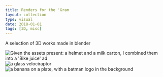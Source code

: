 ```yaml
---
title: Renders for the 'Gram
layout: collection
type: visual
date: 2018-01-01
tags: [3D, misc]
---
```


A selection of 3D works made in blender

![Given the assets present: a helmet and a milk carton, I combined them into a 'Bike juice' ad](/assets/img/collection/renders-00.jpg)
![a glass velociraptor](/assets/img/collection/renders-01.jpg)
![a banana on a plate, with a batman logo in the background](/assets/img/collection/renders-02.jpg)
